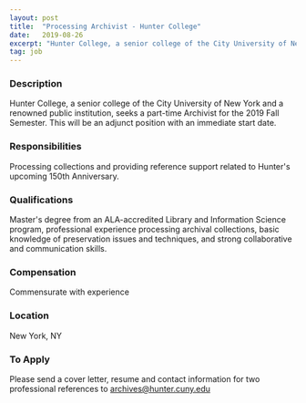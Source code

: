 ```yaml
---
layout: post
title:  "Processing Archivist - Hunter College"
date:   2019-08-26
excerpt: "Hunter College, a senior college of the City University of New York and a renowned public institution, seeks a part-time Archivist for the 2019 Fall Semester.  This will be an adjunct position with an immediate start date."
tag: job
---
```


### Description   

Hunter College, a senior college of the City University of New York and a renowned public institution, seeks a part-time Archivist for the 2019 Fall Semester.  This will be an adjunct position with an immediate start date.


### Responsibilities   

Processing collections and providing reference support related to Hunter's upcoming 150th Anniversary.


### Qualifications   

Master's degree from an ALA-accredited Library and Information Science program, professional experience processing archival collections, basic knowledge of preservation issues and techniques, and strong collaborative and communication skills.


### Compensation   

Commensurate with experience


### Location   

New York, NY




### To Apply   


Please send a cover letter, resume and contact information for two professional references to archives@hunter.cuny.edu





